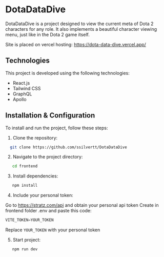 # DotaDataDive

DotaDataDive is a project designed to view the current meta of Dota 2 characters for any role. It also implements a beautiful character viewing menu, just like in the Dota 2 game itself.

Site is placed on vercel hosting: https://dota-data-dive.vercel.app/

## Technologies

This project is developed using the following technologies:

- React.js
- Tailwind CSS
- GraphQL
- Apollo

## Installation & Configuration

To install and run the project, follow these steps:

1. Clone the repository:

```sh
  git clone https://github.com/ssilvertt/DotaDataDive
```

2. Navigate to the project directory:

```sh
   cd frontend
```

3. Install dependencies:

```sh
   npm install
```

4. Include your personal token:

Go to https://stratz.com/api and obtain your personal api token
Create in frontend folder .env and paste this code: 
```js
VITE_TOKEN=YOUR_TOKEN
```
Replace ``YOUR_TOKEN`` with your personal token

5. Start project:

```sh
   npm run dev
```
